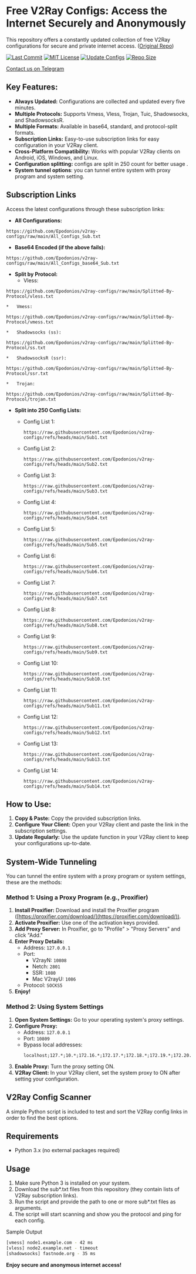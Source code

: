 # Free V2Ray Configs: Access the Internet Securely and Anonymously

This repository offers a constantly updated collection of free V2Ray configurations for secure and private internet access. ([Original Repo](https://github.com/Epodonios/v2ray-configs))

[![Last Commit](https://img.shields.io/github/last-commit/barry-far/V2ray-Configs.svg)](https://github.com/Epodonios/v2ray-configs)
[![MIT License](https://img.shields.io/badge/License-MIT-blue.svg)](https://lbesson.mit-license.org/)
[![Update Configs](https://github.com/barry-far/V2ray-Configs/actions/workflows/main.yml/badge.svg)](https://github.com/Epodonios/V2ray-Configs/actions/workflows/main.yml)
[![Repo Size](https://img.shields.io/github/repo-size/Epodonios/V2ray-Configs)](https://github.com/Epodonios/v2ray-configs)

[Contact us on Telegram](https://t.me/+IOG0nSifAV03ZmY0)

## Key Features:

*   **Always Updated:** Configurations are collected and updated every five minutes.
*   **Multiple Protocols:** Supports Vmess, Vless, Trojan, Tuic, Shadowsocks, and ShadowsocksR.
*   **Multiple Formats:** Available in base64, standard, and protocol-split formats.
*   **Subscription Links:** Easy-to-use subscription links for easy configuration in your V2Ray client.
*   **Cross-Platform Compatibility:** Works with popular V2Ray clients on Android, iOS, Windows, and Linux.
*   **Configuration splitting:** configs are split in 250 count for better usage .
*   **System tunnel options**: you can tunnel entire system with proxy program and system setting.

## Subscription Links

Access the latest configurations through these subscription links:

*   **All Configurations:**

```
https://github.com/Epodonios/v2ray-configs/raw/main/All_Configs_Sub.txt
```

*   **Base64 Encoded (if the above fails):**

```
https://github.com/Epodonios/v2ray-configs/raw/main/All_Configs_base64_Sub.txt
```

*   **Split by Protocol:**
    *   Vless:

```
https://github.com/Epodonios/v2ray-configs/raw/main/Splitted-By-Protocol/vless.txt
```

    *   Vmess:

```
https://github.com/Epodonios/v2ray-configs/raw/main/Splitted-By-Protocol/vmess.txt
```

    *   Shadowsocks (ss):

```
https://github.com/Epodonios/v2ray-configs/raw/main/Splitted-By-Protocol/ss.txt
```

    *   ShadowsocksR (ssr):

```
https://github.com/Epodonios/v2ray-configs/raw/main/Splitted-By-Protocol/ssr.txt
```

    *   Trojan:

```
https://github.com/Epodonios/v2ray-configs/raw/main/Splitted-By-Protocol/trojan.txt
```

*   **Split into 250 Config Lists:**

    *   Config List 1:
        ```
        https://raw.githubusercontent.com/Epodonios/v2ray-configs/refs/heads/main/Sub1.txt
        ```
    *   Config List 2:
        ```
        https://raw.githubusercontent.com/Epodonios/v2ray-configs/refs/heads/main/Sub2.txt
        ```
    *   Config List 3:
        ```
        https://raw.githubusercontent.com/Epodonios/v2ray-configs/refs/heads/main/Sub3.txt
        ```
    *   Config List 4:
        ```
        https://raw.githubusercontent.com/Epodonios/v2ray-configs/refs/heads/main/Sub4.txt
        ```
    *   Config List 5:
        ```
        https://raw.githubusercontent.com/Epodonios/v2ray-configs/refs/heads/main/Sub5.txt
        ```
    *   Config List 6:
        ```
        https://raw.githubusercontent.com/Epodonios/v2ray-configs/refs/heads/main/Sub6.txt
        ```
    *   Config List 7:
        ```
        https://raw.githubusercontent.com/Epodonios/v2ray-configs/refs/heads/main/Sub7.txt
        ```
    *   Config List 8:
        ```
        https://raw.githubusercontent.com/Epodonios/v2ray-configs/refs/heads/main/Sub8.txt
        ```
    *   Config List 9:
        ```
        https://raw.githubusercontent.com/Epodonios/v2ray-configs/refs/heads/main/Sub9.txt
        ```
    *   Config List 10:
        ```
        https://raw.githubusercontent.com/Epodonios/v2ray-configs/refs/heads/main/Sub10.txt
        ```
    *   Config List 11:
        ```
        https://raw.githubusercontent.com/Epodonios/v2ray-configs/refs/heads/main/Sub11.txt
        ```
    *   Config List 12:
        ```
        https://raw.githubusercontent.com/Epodonios/v2ray-configs/refs/heads/main/Sub12.txt
        ```
    *   Config List 13:
        ```
        https://raw.githubusercontent.com/Epodonios/v2ray-configs/refs/heads/main/Sub13.txt
        ```
    *   Config List 14:
        ```
        https://raw.githubusercontent.com/Epodonios/v2ray-configs/refs/heads/main/Sub14.txt
        ```

## How to Use:

1.  **Copy & Paste:** Copy the provided subscription links.
2.  **Configure Your Client:** Open your V2Ray client and paste the link in the subscription settings.
3.  **Update Regularly:** Use the update function in your V2Ray client to keep your configurations up-to-date.

## System-Wide Tunneling

You can tunnel the entire system with a proxy program or system settings, these are the methods:

### Method 1: Using a Proxy Program (e.g., Proxifier)

1.  **Install Proxifier:** Download and install the Proxifier program ([https://proxifier.com/download/](https://proxifier.com/download/)).
2.  **Activate Proxifier:** Use one of the activation keys provided.
3.  **Add Proxy Server:** In Proxifier, go to "Profile" > "Proxy Servers" and click "Add."
4.  **Enter Proxy Details:**
    *   Address: `127.0.0.1`
    *   Port:
        *   V2rayN: `10808`
        *   Netch: `2801`
        *   SSR: `1080`
        *   Mac V2rayU: `1086`
    *   Protocol: `SOCKS5`
5.  **Enjoy!**

### Method 2: Using System Settings

1.  **Open System Settings:** Go to your operating system's proxy settings.
2.  **Configure Proxy:**
    *   Address: `127.0.0.1`
    *   Port: `10809`
    *   Bypass local addresses:
        ```
        localhost;127.*;10.*;172.16.*;172.17.*;172.18.*;172.19.*;172.20.*;172.21.*;172.22.*;172.23.*;172.24.*;172.25.*;172.26.*;172.27.*;172.28.*;172.29.*;172.30.*;172.31.*;192.168.*
        ```
3.  **Enable Proxy:** Turn the proxy setting ON.
4.  **V2Ray Client:** In your V2Ray client, set the system proxy to ON after setting your configuration.

## V2Ray Config Scanner

A simple Python script is included to test and sort the V2Ray config links in order to find the best options.

## Requirements

- Python 3.x (no external packages required)

## Usage

1. Make sure Python 3 is installed on your system.
2. Download the sub\*.txt files from this repository (they contain lists of V2Ray subscription links).
3. Run the script and provide the path to one or more sub\*.txt files as arguments.
4. The script will start scanning and show you the protocol and ping for each config.

Sample Output

```bash
[vmess] node1.example.com - 42 ms
[vless] node2.example.net - timeout
[shadowsocks] fastnode.org - 35 ms
```

**Enjoy secure and anonymous internet access!**